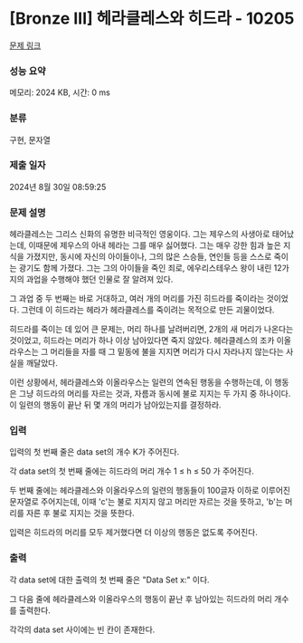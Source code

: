 # [Bronze III] 헤라클레스와 히드라 - 10205 

[문제 링크](https://www.acmicpc.net/problem/10205) 

### 성능 요약

메모리: 2024 KB, 시간: 0 ms

### 분류

구현, 문자열

### 제출 일자

2024년 8월 30일 08:59:25

### 문제 설명

<p>헤라클레스는 그리스 신화의 유명한 비극적인 영웅이다. 그는 제우스의 사생아로 태어났는데, 이때문에 제우스의 아내 헤라는 그를 매우 싫어했다. 그는 매우 강한 힘과 높은 지식을 가졌지만, 동시에 자신의 아이들이나, 그의 많은 스승들, 연인들 등을 스스로 죽이는 광기도 함께 가졌다. 그는 그의 아이들을 죽인 죄로, 에우리스테우스 왕이 내린 12가지의 과업을 수행해야 했던 인물로 잘 알려져 있다.</p>

<p>그 과업 중 두 번째는 바로 거대하고, 여러 개의 머리를 가진 히드라를 죽이라는 것이었다. 그런데 이 히드라는 헤라가 헤라클레스를 죽이려는 목적으로 만든 괴물이었다.</p>

<p>히드라를 죽이는 데 있어 큰 문제는, 머리 하나를 날려버리면, 2개의 새 머리가 나온다는 것이었고, 히드라는 머리가 하나 이상 남아있다면 죽지 않았다. 헤라클레스의 조카 이올라우스는 그 머리들을 자를 때 그 밑동에 불을 지지면 머리가 다시 자라나지 않는다는 사실을 깨달았다.</p>

<p>이런 상황에서, 헤라클레스와 이올라우스는 일련의 연속된 행동을 수행하는데, 이 행동은 그냥 히드라의 머리를 자르는 것과, 자름과 동시에 불로 지지는 두 가지 중 하나이다. 이 일련의 행동이 끝난 뒤 몇 개의 머리가 남아있는지를 결정하라.</p>

### 입력 

 <p>입력의 첫 번째 줄은 data set의 개수 K가 주어진다.</p>

<p>각 data set의 첫 번째 줄에는 히드라의 머리 개수 1 ≤ h ≤ 50 가 주어진다.</p>

<p>두 번째 줄에는 헤라클레스와 이올라우스의 일련의 행동들이 100글자 이하로 이루어진 문자열로 주어지는데, 이때 'c'는 불로 지지지 않고 머리만 자르는 것을 뜻하고, 'b'는 머리를 자른 후 불로 지지는 것을 뜻한다.</p>

<p>입력은 히드라의 머리를 모두 제거했다면 더 이상의 행동은 없도록 주어진다.</p>

### 출력 

 <p>각 data set에 대한 출력의 첫 번째 줄은 "Data Set x:" 이다.</p>

<p>그 다음 줄에 헤라클레스와 이올라우스의 행동이 끝난 후 남아있는 히드라의 머리 개수를 출력한다.</p>

<p>각각의 data set 사이에는 빈 칸이 존재한다.</p>

